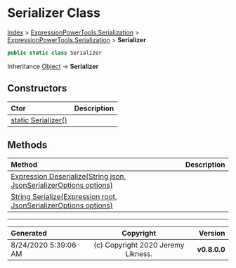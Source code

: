 ﻿# Serializer Class

[Index](../index.md) > [ExpressionPowerTools.Serialization](ExpressionPowerTools.Serialization.a.md) > [ExpressionPowerTools.Serialization](ExpressionPowerTools.Serialization.n.md) > **Serializer**



```csharp
public static class Serializer
```

Inheritance [Object](https://docs.microsoft.com/dotnet/api/system.object) → **Serializer**

## Constructors

| Ctor | Description |
| :-- | :-- |
| [static Serializer()](ExpressionPowerTools.Serialization.Serializer.ctor.md#static-serializer) |  |
## Methods

| Method | Description |
| :-- | :-- |
| [Expression Deserialize(String json, JsonSerializerOptions options)](Serializer-Deserialize.m.md) |  |
| [String Serialize(Expression root, JsonSerializerOptions options)](Serializer-Serialize.m.md) |  |

---

| Generated | Copyright | Version |
| :-- | :-: | --: |
| 8/24/2020 5:39:06 AM | (c) Copyright 2020 Jeremy Likness. | **v0.8.0.0** |

